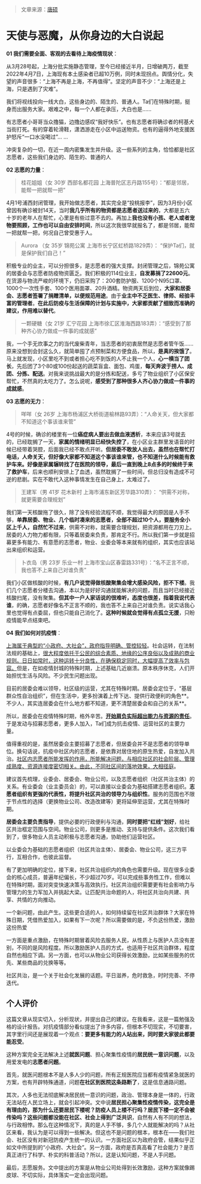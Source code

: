 > 文章来源：[唐硕](https://mp.weixin.qq.com/s/VKFAdBuuPzD6_HfLDVhfBQ)

# 天使与恶魔，从你身边的大白说起

**01 我们需要全面、客观的去看待上海疫情现状**：

从3月28号起，上海分批实施静态管理，至今已经接近半月，日增破两万，截至2022年4月7日，上海现有本土感染者已超10万例，同时未现拐点。舆情分化，失望的声音很多：“上海不再是上海，不再值得”。坚定的声音不少：“上海还是上海，只是遇到了灾难”。

我们将视线投向一线大白，这些身边的、陌生的、普通人。Ta们在特殊时期，挺身而出服务大家。艰难之中，每一个人都在承压，大白也是……

有志愿者小哥哥当众撸猫，边撸边感叹“我好快乐”。也有志愿者将确诊者的柯基犬当街打死。有的穿着轮滑鞋，潇洒游走在小区中运送物资。也有的逼得外地支援医护怒斥“一口水没喝过”... ...

冲突复杂的一切，在近一周内密集发生并升级。这一些系列的主角，恰恰都是社区志愿者，这些我们身边的、陌生的、普通的人



**02 志愿的力量**：

> 桂花姐姐（女 30岁 西部名都花园 上海普陀区志丹路155号）：“都是邻居，能帮一把就帮一把”

4月1号浦西封闭管理，我开始做志愿者，其实完全是“投桃报李”，因为3月份小区曾因有确诊被封14天，当时**我几乎所有的物资都是志愿者送过来的**，大都是五六十岁的老年人在帮忙，心里是有些过意不去的。再加上**我也没有小孩、老人或者宠物要照顾，工作也可以自由安排时间**，所以这次我很早就报名了，都是邻居，能帮一把就帮一把，何况自己曾受惠于人。

> Aurora （女 35岁 锦苑公寓 上海市长宁区虹桥路1829弄）：  “保护Ta们，就是保护我们自己！”

积极专业的业主，可以分担很多，是志愿者的强大支撑。封闭管理之后，锦苑公寓的居委会与志愿者防疫物资匮乏。我们积极的114位业主，**自发募捐了22600元**。在货源与物流严峻的环境下，仍旧采购了：200套防护服、1200个N95口罩、1000个一次性手套、100个医用面罩、20升酒精。物资两天后到位，**大家和居委会、志愿者签署了捐赠清单，以便规范用途**。由于**业主中不乏医生、律师、经验丰富的管理者**。**在此后防疫与生活保障的计划与实施中，大家都贡献了细致而准确的建议，作用难以替代**。

> 一颗硬糖（女 21岁 汇宁花园 上海市徐汇区淮海西路183弄）：“感受到了那种齐心协力做成一件事的成就感”

我，一个手无炊事之力的当代废柴青年，当志愿者的初衷居然是志愿者管午饭......原来没想到会封这么久，就简单囤了点预制菜和方便食品，所以，**是真的挨饿了**。马上就发现，小区里吃不到或者担心吃不到饭的人不止我一个人，**心一横当了团长**，先后团了3个80或100份起送的蔬菜盲盒、面包、鸡蛋，**每天奔波于捞人、成团、分拣、配送**。对我来说挑战最大的是分拣和配送，多亏了物业组织了小区保安帮忙，不然真的太吃力了。怎么说呢，**感受到了那种很多人齐心协力做成一件事的成就感**。



**03 志愿的无力**：

> 咩咩（女 26岁 上海市杨浦区大桥街道榆林路93弄）：“人命关天，但大家都不知道这个事该谁来管”

4号的时候，确诊的楼里有一位**癌症病人要出去做血液透析**，本来应该3号就去的，已经耽搁了一天，**家属的情绪明显已经快失控了**，在小区业主群里发语音的时候已经带着哭腔，后面我已经不敢点开听。**但居委不敢放人出去，虽然也在帮忙打电话，人命关天，但好像大家都不知道这个事该谁来管，也不知道什么时候能有救护车来。好像是家属辗转找了在医院的领导，最后一直到晚上8点多的时候终于来了救护车**，后来也顺利安排上了血透，虽然耽搁了一些时间，但总归没有造成不可逆的悲剧。实在不敢代入这种事情发生在自己身上，太难过了。

> 王建军（男 41岁 花木新村 上海市浦东新区芳华路310弄）：   “供需不对称，就更需要合理规划”

我们第一天核酸拖了很久，除了没有经验流程不顺，我觉得最大的原因是人手不够，**单靠居委、物业、几个临时凑来的志愿者，全部不超过10个人，要服务全小区上千人，自然忙不过来**，供需不对称，就需要合理规划，把资源都用在刀刃上。居委的人力物力都有限，只等着居委来负责，那肯定不行。所以我们第一步就是招募更多有能力、有意愿的志愿者，物业、业委会等本来就有的组织，其实也应该站出来组织和运营。

> 卜衣岛（男 23岁 乐业一村 上海市宝山区春雷路331号）：“名不正言不顺，我也答不上来自己对谁负责”

我们小区做核酸的时候，**有几户说觉得做核酸聚集会增大感染风险，拒不下楼**。我们几个志愿者分楼去沟通，本以为是好好沟通就能解决的问题，而且当时已经接近核酸扫尾，没有聚集。**但其中一户人家话说的很难听，态度也很差，指着我说代表谁**，的确，志愿者好像名不正言不顺的，我也答不上来自己对谁负责。说实话我心里也觉得有点委屈，但也只能自己消化了。**这种时候就会觉得有点孤立无援**，只盼疫情能早点结束吧。



**04 我们如何对抗疫情**：

<u>上海属于典型的“小政府、大社会”，政府指导明确、管控较轻</u>。社会运转，在法制法规的基础上，<u>很大程度依托于公民的综合素质、地缘的公序良俗以及成熟的商业规则。日日如常时，这种运转十分良性，在确保稳定同时，大幅提高了效率与包容。</u>但是，在如疫情封城的特殊时期，上述基础几近崩溃。原本秩序休克，人们开始担忧生活与风险。不少民生问题出现。

目前的居委会难以领导，社区级的运营，尤其在特殊时期。居委会定位于，“基层群众性自治组织”，但在生活中，更多扮演着上传下达、提供行政便利的角色**。不少人，其实连居委会在什么地方都不知道，更不清楚居委会和自己的关系**。

所以，居委会在疫情特殊时期，格外辛苦。**<u>开始肩负实际超出能力与资源的责任</u>**。于是发动与招募志愿者，更多人加入，Ta们成为抗击疫情、运营社区的主要力量。

值得重视的是，虽然居委会主要招募了志愿者，但居委会并不是志愿者的领导单位。换句话说，抗疫中社区内的志愿者，是依靠对居住地的原生热爱，自发加入共治。<u>社区内志愿者所能发挥的作用，所能解决问题，与相应社区的社会阶层、管理成熟度、资源连接度密切相关。由此，不同社区间的落地效果，大相径庭</u>。



建议首先梳理，业委会、居委会、物业公司，以及志愿者组织（社区共治主体）的关系。有业委会（业主委员会）的，可以直接以业委会为基础搭建志愿者组织。**志愿者组织有更强的代表性，将提升社区共治的领导力与组织性**。服务的范围也不限于节点性的选择（更换物业公司、改造改建等）更将延伸至运营，尤其在特殊时期。

**居委会主要负责指导**，提供必要的行政便利与沟通，**同时要把“红线”划好**，给社区共治框定范围与空间。物业公司，则更多是推动、支持与提供条件。这次我们看到了，很多物业人员主动积极与志愿者沟通，协助他们运营社区。

以业委会为基础的志愿者组织（社区共治主体）、居委会、物业公司，这三方平行，互相合作，也彼此监督。

有了更加明确的定位，接下来，社区共治组织内的角色也需要升级。现在很多业委会的核心成员，普遍年纪偏长，不少超过70岁。可以完成些事务性工作，但难以在特殊时期，面对突变快速决策与高效执行。社区共治组织需要更有社会影响力与管理力的生力军加入并挑起大梁。让匹配共治命题的人，将社区共治向共建、共享、共情的方向推动。

一个新问题，由此产生。这些更合适的人，如何持续留在社区共治群体？大家在特殊日期，凭借热爱加入，如果有下一次呢？所以需要做的是，不负这份热爱，激励这份热爱

一方面是重点激励，在特殊时期冒着风险去服务人民，从性质上与医护人员没有差别，不同的是风险程度。所以激励医护人员的方式，也适用于社区共治群体，程度自然也相应下调。另一方面，也可以从物业公司获得长效激励，比如某些服务的优先、某些商品的兑换等等。

社区共治，是一个关于社会化发展的话题。平日滋养，危时救急，时时完善、不停迭代。



## 个人评价

这篇文章从现实切入，分析现状，并提出自己的建议。在我看来，这是一篇勉强及格的设计报告。对抗疫情部分看似提出了许多内容，但根本不切现实，不切要害，其字里行间还是展现着一个观点：**要更多有能力的人站出来，同时要大家彼此都要能忍受**。

这种方案完全无法解决上述**就医问题**、担心聚集性疫情的**居民统一意识问题**，以及用爱发电的**志愿者问题**。

首先，就医问题根本不是人多人少的问题，所有正规医院应当都有疫情紧急就医的方案，也有开辟特殊通道，问题**在社区到医院这条路断了**，这是信息通路问题。

其次，人多也无法彻底解决居民统一意识的问题，政治、管理本身是一体的，行政无法站在人民立场上，就会引起冲突。文中说**居民担心聚集性疫情传染，这完全是有理由的，那为什么还要居民下楼呢？防疫人员上楼不行吗？居民下楼一定不会被传染吗？这些问题都没能在社区、社会上得到广泛共识**，自然有人有不同的想法，与行政相悖。那么在这种情况下，真的是人手不够，多几个人就能解决的吗？从社区来看，我认为是可以得到一些解决。但这也不是问题的根本，根本在——我们社会、社区没有对新冠防疫产生统一的认识。一方面社区以为政府会管，结果似乎正如文中所提到的“小政府、大社会”。另一方面，政府是否真高看了社会能力？是否真正进行了科学、朴实的科普活动？所以，这是认知问题，不是人手问题。

最后，志愿服务。文中提出的方案是从物业公司处得到长效激励，这种方案就像踢皮球、不切实际，具体落实一定会出现问题。